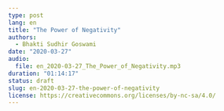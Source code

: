 ```yaml
---
type: post
lang: en
title: "The Power of Negativity"
authors:
  - Bhakti Sudhir Goswami
date: "2020-03-27"
audio:
  file: en_2020-03-27_The_Power_of_Negativity.mp3
duration: "01:14:17"
status: draft
slug: en-2020-03-27-the-power-of-negativity
license: https://creativecommons.org/licenses/by-nc-sa/4.0/
---
```


